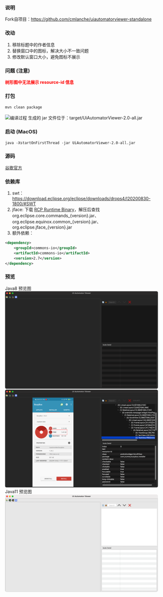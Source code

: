 ### 说明
Fork自项目：https://github.com/cmlanche/uiautomatorviewer-standalone

### 改动
1. 移除标题中的作者信息
2. 替换窗口中的图标，解决大小不一致问题
3. 修改默认窗口大小，避免图标不展示

### 问题 (注意)
<font color='red'>**树形图中无法展示 resource-id 信息**</font>

### 打包
```mvn clean package```<br><br>
![编译过程](https://raw.githubusercontent.com/CNRZWP/blog-media/image/2022/202210022232166.png)
生成的 jar 文件位于：target/UiAutomatorViewer-2.0-all.jar

### 启动 (MacOS)
```java -XstartOnFirstThread -jar UiAutomatorViewer-2.0-all.jar```

### 源码
[谷歌官方](https://android.googlesource.com/platform/tools/swt/+/refs/heads/android10-release/uiautomatorviewer/)

### 依赖库
1. swt：https://download.eclipse.org/eclipse/downloads/drops4/I20200830-1800/#SWT
2. jface: 下载 [RCP Runtime Binary](https://download.eclipse.org/eclipse/downloads/drops4/I20200830-1800/)，解压后查找org.eclipse.core.commands_{version}.jar、org.eclipse.equinox.common_{version}.jar、org.eclipse.jface_{version}.jar
3. 额外依赖：
```xml
<dependency>
    <groupId>commons-io</groupId>
    <artifactId>commons-io</artifactId>
    <version>2.7</version>
</dependency>
```

### 预览
Java8 预览图
![UIAutomatorViewer-Java8](https://raw.githubusercontent.com/CNRZWP/blog-media/image/2022/202210022210039.png)
![UIAutomatorViewer-Java8](https://raw.githubusercontent.com/CNRZWP/blog-media/image/2022/202210022215951.png)
Java11 预览图
![UIAutomatorViewer-Java11](https://raw.githubusercontent.com/CNRZWP/blog-media/image/2022/202210022209452.png)
